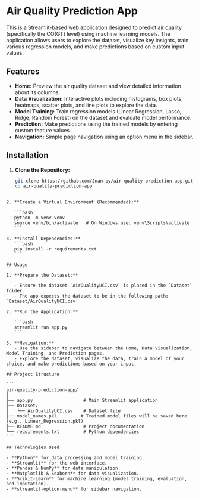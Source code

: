# Air Quality Prediction App

This is a Streamlit-based web application designed to predict air quality (specifically the CO(GT) level) using machine learning models. The application allows users to explore the dataset, visualize key insights, train various regression models, and make predictions based on custom input values.

## Features

- **Home:** Preview the air quality dataset and view detailed information about its columns.
- **Data Visualization:** Interactive plots including histograms, box plots, heatmaps, scatter plots, and line plots to explore the data.
- **Model Training:** Train regression models (Linear Regression, Lasso, Ridge, Random Forest) on the dataset and evaluate model performance.
- **Prediction:** Make predictions using the trained models by entering custom feature values.
- **Navigation:** Simple page navigation using an option menu in the sidebar.

## Installation

1. **Clone the Repository:**
   ```bash
   git clone https://github.com/Jnan-py/air-quality-prediction-app.git
   cd air-quality-prediction-app
   ```

````

2. **Create a Virtual Environment (Recommended):**

   ```bash
   python -m venv venv
   source venv/bin/activate   # On Windows use: venv\Scripts\activate
   ```

3. **Install Dependencies:**
   ```bash
   pip install -r requirements.txt
   ```

## Usage

1. **Prepare the Dataset:**

   - Ensure the dataset `AirQualityUCI.csv` is placed in the `Dataset` folder.
   - The app expects the dataset to be in the following path: `Dataset/AirQualityUCI.csv`

2. **Run the Application:**

   ```bash
   streamlit run app.py
   ```

3. **Navigation:**
   - Use the sidebar to navigate between the Home, Data Visualization, Model Training, and Prediction pages.
   - Explore the dataset, visualize the data, train a model of your choice, and make predictions based on your input.

## Project Structure

```
air-quality-prediction-app/
│
├── app.py                   # Main Streamlit application
├── Dataset/
│   └── AirQualityUCI.csv    # Dataset file
├── model_names.pkl         # Trained model files will be saved here (e.g., Linear_Regression.pkl)
├── README.md                # Project documentation
└── requirements.txt         # Python dependencies
```

## Technologies Used

- **Python** for data processing and model training.
- **Streamlit** for the web interface.
- **Pandas & NumPy** for data manipulation.
- **Matplotlib & Seaborn** for data visualization.
- **Scikit-Learn** for machine learning (model training, evaluation, and imputation).
- **streamlit-option-menu** for sidebar navigation.
````
